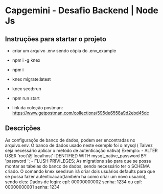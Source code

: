 # Capgemini - Desafio Backend | Node Js

## Instruções para startar o projeto
* criar um arquivo .env sendo cópia do .env_example
* npm i -g knex
* npm i 
* knex migrate:latest
* knex seed:run
* npm run start

* link da coleção postman: https://www.getpostman.com/collections/595de6558a9d2ebd45dc

## Descrições
As configuraçõs de banco de dados, podem ser encontradas no arquivo.env.
O banco de dados usado neste exemplo foi o mysql ( Talvez seja necessário aplicar o metodo de autenticação nativa)
Exemplo: 
    - ALTER USER 'root'@'localhost' IDENTIFIED WITH mysql_native_password BY 'password ';
    - FLUSH PRIVILEGES;
As migrations são para que se possa montar as tabelas do banco de dados, sendo necessário ter o SCHEMA criado.
O comando knex seed:run irá criar dois usuários defaults para que se possa fazer autenticacao(também ha como criar um novo usuario), sendo eles:
    Dados de login:
        cpf: 00000000002
        senha: 1234
        ou
        cpf: 00000000001
        senha: 1234



